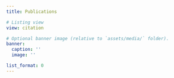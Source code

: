 ```yaml
---
title: Publications

# Listing view
view: citation

# Optional banner image (relative to `assets/media/` folder).
banner:
  caption: ''
  image: ''

list_format: 0
---
```

